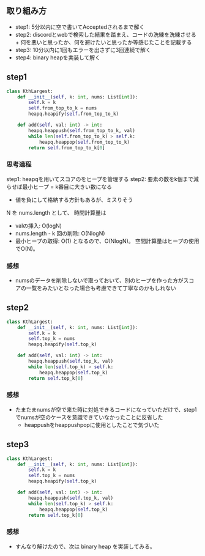 ## 取り組み方
- step1: 5分以内に空で書いてAcceptedされるまで解く
- step2: discordとwebで検索した結果を踏まえ、コードの洗練を洗練させる + 何を悪いと思ったか、何を避けたいと思ったか等感じたことを記載する
- step3: 10分以内に1回もエラーを出さずに3回連続で解く
- step4: binary heapを実装して解く

## step1
```python
class KthLargest:
    def __init__(self, k: int, nums: List[int]):
        self.k = k
        self.from_top_to_k = nums
        heapq.heapify(self.from_top_to_k)

    def add(self, val: int) -> int:
        heapq.heappush(self.from_top_to_k, val)
        while len(self.from_top_to_k) > self.k:
            heapq.heappop(self.from_top_to_k)
        return self.from_top_to_k[0]
```
### 思考過程
step1: heapqを用いてスコアのをヒープを管理する
step2: 要素の数をk個まで減らせば最小ヒープ = k番目に大きい数になる

- 値を負にして格納する方針もあるが、ミスりそう

N を nums.length として、
時間計算量は 
- valの挿入: O(logN)
- nums.length - k 回の削除: O(NlogN)
- 最小ヒープの取得: O(1)
となるので、O(NlogN)。
空間計算量はヒープの使用でO(N)。

### 感想
- numsのデータを削除しないで取っておいて、別のヒープを作った方がスコアの一覧をみたいとなった場合も考慮できて丁寧なのかもしれない

## step2
```python
class KthLargest:
    def __init__(self, k: int, nums: List[int]):
        self.k = k
        self.top_k = nums
        heapq.heapify(self.top_k)      

    def add(self, val: int) -> int:
        heapq.heappush(self.top_k, val)
        while len(self.top_k) > self.k:
            heapq.heappop(self.top_k)
        return self.top_k[0]
```
### 感想
- たまたまnumsが空で来た時に対処できるコードになっていただけで、step1でnumsが空のケースを意識できていなかったことに反省した
  - heappushをheappushpopに使用としたことで気づいた

## step3
```python
class KthLargest:
    def __init__(self, k: int, nums: List[int]):
        self.k = k
        self.top_k = nums
        heapq.heapify(self.top_k)      

    def add(self, val: int) -> int:
        heapq.heappush(self.top_k, val)
        while len(self.top_k) > self.k:
            heapq.heappop(self.top_k)
        return self.top_k[0]
```
### 感想
- すんなり解けたので、次は binary heap を実装してみる。
